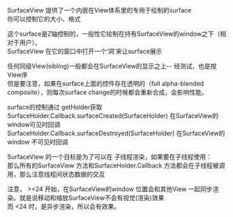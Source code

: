 SurfaceView 提供了一个内嵌在View体系里的专用于绘制的surface  
你可以控制它的大小、格式   

这个surface是Z轴控制的，一般性它绘制在持有SurfaceView的window之下（相对于用户）。    
SurfaceView 在它的窗口中打开一个‘洞’来让surface展示  

任何同级View(sibling)一般都会在SurfaceView的显示之上-- 经测试，也是按View序  
但是要注意，如果在surface上面的控件存在透明的（full alpha-blended composite），则每次surface change的时候都会重新合成，会影响性能。  

surface的控制通过 getHolder获取  
SurfaceHolder.Callback.surfaceCreated(SurfaceHolder) 在SurfaceView的window可见时回调  
SurfaceHolder.Callback.surfaceDestroyed(SurfaceHolder) 在SurfaceView的window 不可见时回调  

SurfaceView 的一个目标是为了可以在 子线程渲染，如果要在子线程使用：  
那么所有的SurfaceView 方法和SurfaceHolder.Callback 方法都会在子线程被调用，那么注意线程间状态数据的交互  

注意， >=24 开始，在SurfaceView的window 位置会和其他View 一起同步渲染。就是说移动和缩放SurfaceView不会有视觉(渲染)效果  
而 <24 时，是异步渲染，所以会有效果。  